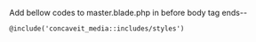 Add bellow codes to master.blade.php in before body tag ends--


<script>
      jQuery(document).on('click','.initConcaveMedia',function(){
         var inputName,inputType,imageWidth,imageHeight;
         
         inputName = jQuery(this).attr('data-input-name');
         inputType = jQuery(this).attr('data-input-type');
         imageWidth = jQuery(this).attr('data-image-width');
         imageHeight = jQuery(this).attr('data-image-height');
         imageResize = jQuery(this).attr('data-resize');
         fileLocation = jQuery(this).attr('data-file-location');
         
         jQuery(this).addClass('triggeredButton');
          jQuery.ajax({
            url: "{{route('concave.gallery')}}",
                type: "get",
                data: {inputName:inputName,inputType:inputType,imageWidth:imageWidth,imageHeight:imageHeight,imageResize:imageResize,fileLocation:fileLocation} ,
                success: function (response) {
                    jQuery('body').prepend(response);
                },
                error: function(jqXHR, textStatus, errorThrown) {
                  console.log(textStatus, errorThrown);
                }
          });
      })
  </script>

    @include('concaveit_media::includes/styles')
   <script>
      jQuery(document).on('click','.selected_image_remove',function(){
         var removeItem = jQuery(this).attr('data-file-url');
         jQuery(this).closest('span').remove();
         jQuery('input[value="'+removeItem+'"]').remove();
      });
   </script>

